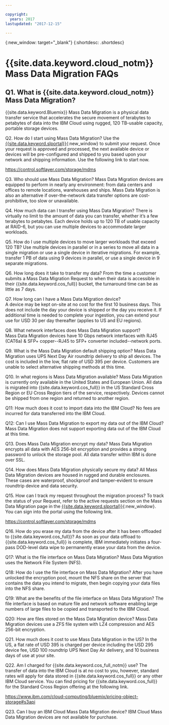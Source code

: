 ```yaml
---

copyright:
  years: 2017
lastupdated: "2017-12-15"

---
```

{:new_window: target="_blank"}
{:shortdesc: .shortdesc}

# {{site.data.keyword.cloud_notm}} Mass Data Migration FAQs

## Q1. What is {{site.data.keyword.cloud_notm}} Mass Data Migration? 
{{site.data.keyword.Bluemix}} Mass Data Migration is a physical data transfer service that accelerates the secure movement of terabytes to petabytes of data into the IBM Cloud using rugged, 120 TB-usable capacity, portable storage devices. 

Q2. How do I start using Mass Data Migration? 
Use the [{{site.data.keyword.slportal}}](https://control.softlayer.com/){:new_window} to submit your request. Once your request is approved and processed, the next available device or devices will be pre-configured and shipped to you based upon your network and shipping information.  Use the following link to start now. 

https://control.softlayer.com/storage/mdms

Q3. Who should use Mass Data Migration? 
Mass Data Migration devices are equipped to perform in nearly any environment: from data centers and offices to remote locations, warehouses and ships. Mass Data Migration is also an alternative if over-the-network data transfer options are cost-prohibitive, too slow or unavailable.  

Q4. How much data can I transfer using Mass Data Migration?
There is virtually no limit to the amount of data you can transfer, whether it’s a few terabytes to petabytes. Each device holds up to 120 TB of usable capacity at RAID-6, but you can use multiple devices to accommodate larger workloads.

Q5. How do I use multiple devices to move larger workloads that exceed 120 TB? 
Use multiple devices in parallel or in a series to move all data in a single migration or use a single device in iterative migrations. For example, transfer 1 PB of data using 9 devices in parallel, or use a single device in 9 separate migrations.

Q6. How long does it take to transfer my data? 
From the time a customer submits a Mass Data Migration Request to when their data is accessible in their {{site.data.keyword.cos_full}} bucket, the turnaround time can be as little as 7 days.  

Q7. How long can I have a Mass Data Migration device?  
A device may be kept on-site at no cost for the first 10 business days. This does not include the day your device is shipped or the day you receive it. If additional time is needed to complete your ingestion, you can extend your use for USD 30 per day thereafter (applies to US and EU regions). 

Q8. What network interfaces does Mass Data Migration support?  
Mass Data Migration devices have 10 Gbps network interfaces with RJ45 (CAT6a) & SFP+ copper--RJ45 to SFP+ converter included--network ports.

Q9. What is the Mass Data Migration default shipping option? 
Mass Data Migration uses UPS Next Day Air roundtrip delivery to ship all devices. The cost is included in the low, flat rate of USD 395 per device. Customers are unable to select alternative shipping methods at this time.

Q10. In what regions is Mass Data Migration available? 
Mass Data Migration is currently only available in the United States and European Union. All data is migrated into {{site.data.keyword.cos_full}} in the US Standard Cross Region or EU Cross Region tiers of the service, respectively. Devices cannot be shipped from one region and returned to another region.

Q11: How much does it cost to import data into the IBM Cloud? 
No fees are incurred for data transferred into the IBM Cloud.

Q12: Can I use Mass Data Migration to export my data out of the IBM Cloud? 
Mass Data Migration does not support exporting data out of the IBM Cloud at this time.

Q13. Does Mass Data Migration encrypt my data? 
Mass Data Migration encrypts all data with AES 256-bit encryption and provides a strong password to unlock the storage pool. All data transfer within IBM is done over SSL.

Q14. How does Mass Data Migration physically secure my data? 
All Mass Data Migration devices are housed in rugged and durable enclosures. These cases are waterproof, shockproof and tamper-evident to ensure roundtrip device and data security. 

Q15. How can I track my request throughout the migration process? 
To track the status of your Request, refer to the active requests section on the Mass Data Migration page in the [{{site.data.keyword.slportal}}](https://control.softlayer.com/){:new_window}. You can sign into the portal using the following link.

https://control.softlayer.com/storage/mdms

Q16. How do you erase my data from the device after it has been offloaded to {{site.data.keyword.cos_full}}?
As soon as your data offload to {{site.data.keyword.cos_full}} is complete, IBM immediately initiates a four-pass DOD-level data wipe to permanently erase your data from the device. 

Q17: What is the file interface on Mass Data Migration? 
Mass Data Migration uses the Network File System (NFS).

Q18: How do I use the file interface on Mass Data Migration? 
After you have unlocked the encryption pool, mount the NFS share on the server that contains the data you intend to migrate, then begin copying your data files into the NFS share.

Q19: What are the benefits of the file interface on Mass Data Migration? 
The file interface is based on mature file and network software enabling large numbers of large files to be copied and transported to the IBM Cloud.

Q20: How are files stored on the Mass Data Migration device? 
Mass Data Migration devices use a ZFS file system with LZ4 compression and AES 256-bit encryption.

Q21. How much does it cost to use Mass Data Migration in the US? 
In the US, a flat rate of USD 395 is charged per device including the USD 295 device fee, USD 100 roundtrip UPS Next Day Air delivery, and 10 business days of use at your site. 

Q22. Am I charged for {{site.data.keyword.cos_full_notm}} use? 
The transfer of data into the IBM Cloud is at no cost to you, however, standard rates will apply for data stored in {{site.data.keyword.cos_full}} or any other IBM Cloud service. You can find pricing for {{site.data.keyword.cos_full}} for the Standard Cross Region offering at the following link.  

https://www.ibm.com/cloud-computing/bluemix/pricing-object-storage#s3api

Q23. Can I buy an IBM Cloud Mass Data Migration device? 
IBM Cloud Mass Data Migration devices are not available for purchase. 
